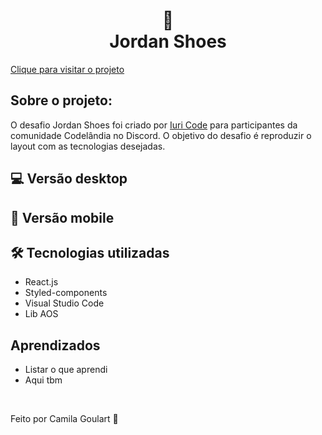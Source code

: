<h1 align="center">
 👟  <br> Jordan Shoes  </h1>
 

<a href="/" align="center"> <p>Clique para visitar o projeto</p> </a>

## Sobre o projeto:

O desafio Jordan Shoes foi criado por <a href="https://github.com/iuricode">Iuri Code</a> para participantes da comunidade Codelândia no Discord. O objetivo do desafio é reproduzir o layout com as tecnologias desejadas.

## 💻 Versão desktop 


## 📱 Versão mobile 

## 🛠 Tecnologias utilizadas

* React.js
* Styled-components
* Visual Studio Code
* Lib AOS


## Aprendizados
* Listar o que aprendi
* Aqui tbm


<br>

<p> Feito por Camila Goulart 💖</p>
